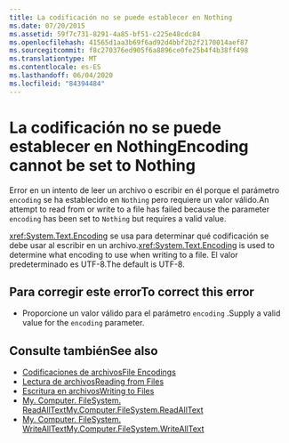 ```yaml
---
title: La codificación no se puede establecer en Nothing
ms.date: 07/20/2015
ms.assetid: 59f7c731-8291-4a85-bf51-c225e48cdc84
ms.openlocfilehash: 41565d1aa3b69f6ad92d4bbf2b2f2170014aef87
ms.sourcegitcommit: f8c270376ed905f6a8896ce0fe25b4f4b38ff498
ms.translationtype: MT
ms.contentlocale: es-ES
ms.lasthandoff: 06/04/2020
ms.locfileid: "84394484"
---
```

# <a name="encoding-cannot-be-set-to-nothing"></a><span data-ttu-id="d1ac5-102">La codificación no se puede establecer en Nothing</span><span class="sxs-lookup"><span data-stu-id="d1ac5-102">Encoding cannot be set to Nothing</span></span>
<span data-ttu-id="d1ac5-103">Error en un intento de leer un archivo o escribir en él porque el parámetro `encoding` se ha establecido en `Nothing` pero requiere un valor válido.</span><span class="sxs-lookup"><span data-stu-id="d1ac5-103">An attempt to read from or write to a file has failed because the parameter `encoding` has been set to `Nothing` but requires a valid value.</span></span>  
  
 <span data-ttu-id="d1ac5-104"><xref:System.Text.Encoding> se usa para determinar qué codificación se debe usar al escribir en un archivo.</span><span class="sxs-lookup"><span data-stu-id="d1ac5-104"><xref:System.Text.Encoding> is used to determine what encoding to use when writing to a file.</span></span> <span data-ttu-id="d1ac5-105">El valor predeterminado es UTF-8.</span><span class="sxs-lookup"><span data-stu-id="d1ac5-105">The default is UTF-8.</span></span>  
  
## <a name="to-correct-this-error"></a><span data-ttu-id="d1ac5-106">Para corregir este error</span><span class="sxs-lookup"><span data-stu-id="d1ac5-106">To correct this error</span></span>  
  
- <span data-ttu-id="d1ac5-107">Proporcione un valor válido para el parámetro `encoding` .</span><span class="sxs-lookup"><span data-stu-id="d1ac5-107">Supply a valid value for the `encoding` parameter.</span></span>  
  
## <a name="see-also"></a><span data-ttu-id="d1ac5-108">Consulte también</span><span class="sxs-lookup"><span data-stu-id="d1ac5-108">See also</span></span>

- [<span data-ttu-id="d1ac5-109">Codificaciones de archivos</span><span class="sxs-lookup"><span data-stu-id="d1ac5-109">File Encodings</span></span>](../developing-apps/programming/drives-directories-files/file-encodings.md)
- [<span data-ttu-id="d1ac5-110">Lectura de archivos</span><span class="sxs-lookup"><span data-stu-id="d1ac5-110">Reading from Files</span></span>](../developing-apps/programming/drives-directories-files/reading-from-files.md)
- [<span data-ttu-id="d1ac5-111">Escritura en archivos</span><span class="sxs-lookup"><span data-stu-id="d1ac5-111">Writing to Files</span></span>](../developing-apps/programming/drives-directories-files/writing-to-files.md)
- [<span data-ttu-id="d1ac5-112">My. Computer. FileSystem. ReadAllText</span><span class="sxs-lookup"><span data-stu-id="d1ac5-112">My.Computer.FileSystem.ReadAllText</span></span>](xref:Microsoft.VisualBasic.FileIO.FileSystem.ReadAllText%2A)
- [<span data-ttu-id="d1ac5-113">My. Computer. FileSystem. WriteAllText</span><span class="sxs-lookup"><span data-stu-id="d1ac5-113">My.Computer.FileSystem.WriteAllText</span></span>](xref:Microsoft.VisualBasic.FileIO.FileSystem.WriteAllText%2A)
